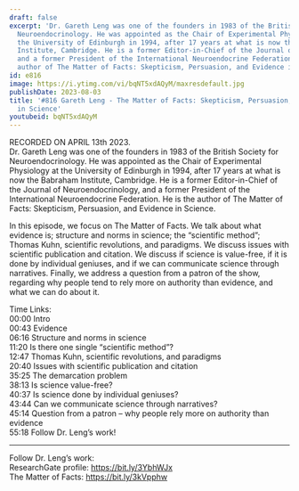 ```yaml
---
draft: false
excerpt: 'Dr. Gareth Leng was one of the founders in 1983 of the British Society for
  Neuroendocrinology. He was appointed as the Chair of Experimental Physiology at
  the University of Edinburgh in 1994, after 17 years at what is now the Babraham
  Institute, Cambridge. He is a former Editor-in-Chief of the Journal of Neuroendocrinology,
  and a former President of the International Neuroendocrine Federation. He is the
  author of The Matter of Facts: Skepticism, Persuasion, and Evidence in Science.'
id: e816
image: https://i.ytimg.com/vi/bqNT5xdAQyM/maxresdefault.jpg
publishDate: 2023-08-03
title: '#816 Gareth Leng - The Matter of Facts: Skepticism, Persuasion, and Evidence
  in Science'
youtubeid: bqNT5xdAQyM
---
```

RECORDED ON APRIL 13th 2023.  
Dr. Gareth Leng was one of the founders in 1983 of the British Society for Neuroendocrinology. He was appointed as the Chair of Experimental Physiology at the University of Edinburgh in 1994, after 17 years at what is now the Babraham Institute, Cambridge. He is a former Editor-in-Chief of the Journal of Neuroendocrinology, and a former President of the International Neuroendocrine Federation. He is the author of The Matter of Facts: Skepticism, Persuasion, and Evidence in Science.

In this episode, we focus on The Matter of Facts. We talk about what evidence is; structure and norms in science; the “scientific method”; Thomas Kuhn, scientific revolutions, and paradigms. We discuss issues with scientific publication and citation. We discuss if science is value-free, if it is done by individual geniuses, and if we can communicate science through narratives. Finally, we address a question from a patron of the show, regarding why people tend to rely more on authority than evidence, and what we can do about it.

Time Links:  
00:00 Intro  
00:43  Evidence  
06:16  Structure and norms in science  
11:20  Is there one single “scientific method”?  
12:47  Thomas Kuhn, scientific revolutions, and paradigms  
20:40  Issues with scientific publication and citation  
35:25  The demarcation problem  
38:13  Is science value-free?  
40:37  Is science done by individual geniuses?  
43:44  Can we communicate science through narratives?  
45:14  Question from a patron – why people rely more on authority than evidence  
55:18  Follow Dr. Leng’s work!

---

Follow Dr. Leng’s work:  
ResearchGate profile: https://bit.ly/3YbhWJx  
The Matter of Facts: https://bit.ly/3kVpphw
